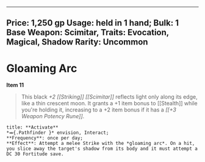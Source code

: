 
---
Price: 1,250 gp
Usage: held in 1 hand;
Bulk: 1
Base Weapon: Scimitar,
Traits: Evocation, Magical, Shadow
Rarity: Uncommon
---

# Gloaming Arc

**Item 11**

> This black *+2 [[Striking]] [[Scimitar]]* reflects light only along its edge, like a thin crescent moon. It grants a +1 item bonus to [[Stealth]] while you're holding it, increasing to a +2 item bonus if it has a *[[+3 Weapon Potency Rune]]*.

```ad-embed-ability
title: **Activate**
*⬽{.Pathfinder }* envision, Interact; 
**Frequency**: once per day;
**Effect**: Attempt a melee Strike with the *gloaming arc*. On a hit, you slice away the target's shadow from its body and it must attempt a DC 30 Fortitude save.

```
